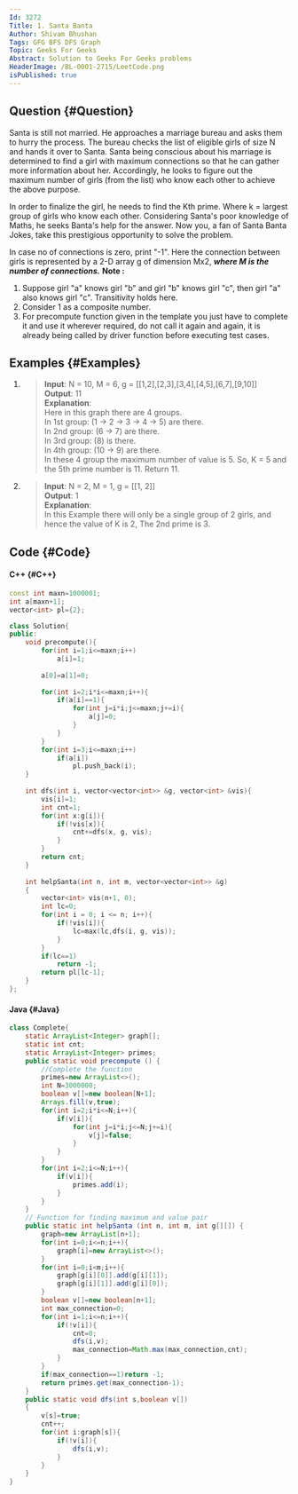 ```yaml
---
Id: 3272
Title: 1. Santa Banta
Author: Shivam Bhushan
Tags: GFG BFS DFS Graph
Topic: Geeks For Geeks
Abstract: Solution to Geeks For Geeks problems
HeaderImage: /BL-0001-2715/LeetCode.png
isPublished: true
---
```


## Question {#Question}

Santa is still not married. He approaches a marriage bureau and asks them to hurry the process. The bureau checks the list of eligible girls of size N and hands it over to Santa. Santa being conscious about his marriage is determined to find a girl with maximum connections so that he can gather more information about her. Accordingly, he looks to figure out the maximum number of girls (from the list) who know each other to achieve the above purpose.

In order to finalize the girl, he needs to find the Kth prime. Where k = largest group of girls who know each other. Considering Santa's poor knowledge of Maths, he seeks Banta's help for the answer. Now you, a fan of Santa Banta Jokes, take this prestigious opportunity to solve the problem.

In case no of connections is zero, print "-1". Here the connection between girls is represented by a 2-D array g of dimension Mx2, ***where M is the number of connections.***
**Note :**
1. Suppose girl "a" knows girl "b" and girl "b" knows girl "c", then girl "a" also knows girl "c". Transitivity holds here.
2. Consider 1 as a composite number.
3. For precompute function given in the template you just have to complete it and use it wherever required, do not call it again and again, it is already being called by driver function before executing test cases.

## Examples {#Examples}
1. >**Input**: N = 10, M = 6, g = [[1,2],[2,3],[3,4],[4,5],[6,7],[9,10]]\
**Output**: 11\
**Explanation**: \
Here in this graph there are 4 groups.\
In 1st group: (1 -> 2 -> 3 -> 4 -> 5) are there.\
In 2nd group: (6 -> 7) are there.\
In 3rd group: (8) is there.\
In 4th group: (10 -> 9) are there.\
In these 4 group the maximum number of 
value is 5. So, K = 5 and the 5th prime number 
is 11. Return 11.

2. >**Input**: N = 2, M = 1, g = [[1, 2]]\
**Output**: 1\
**Explanation**: \
In this Example there will only be a single group of 2 girls, and hence the value of K is 2, The 2nd prime is 3.

## Code {#Code}
#### C++ {#C++}
```c++
const int maxn=1000001;
int a[maxn+1];	
vector<int> pl={2};

class Solution{
public:
    void precompute(){
    	for(int i=1;i<=maxn;i++)
    	    a[i]=1;
    	
    	a[0]=a[1]=0;
    	
    	for(int i=2;i*i<=maxn;i++){
    		if(a[i]==1){
    			for(int j=i*i;j<=maxn;j+=i){
    				a[j]=0;
    			}
    		}
    	}
    	for(int i=3;i<=maxn;i++)
    	    if(a[i])
    	        pl.push_back(i);
    }
    
    int dfs(int i, vector<vector<int>> &g, vector<int> &vis){
    	vis[i]=1;
    	int cnt=1;
    	for(int x:g[i]){
    		if(!vis[x]){
    			cnt+=dfs(x, g, vis);
    		}
    	}
    	return cnt;
    }
    
    int helpSanta(int n, int m, vector<vector<int>> &g)
    {
        vector<int> vis(n+1, 0);
        int lc=0;
    	for(int i = 0; i <= n; i++){
    		if(!vis[i]){
    			lc=max(lc,dfs(i, g, vis));
    		}
    	}
    	if(lc==1)
    	    return -1;
    	return pl[lc-1];
    }
};
```

#### Java {#Java}

```java
class Complete{
    static ArrayList<Integer> graph[];
    static int cnt;
    static ArrayList<Integer> primes;
    public static void precompute () {
        //Complete the function
        primes=new ArrayList<>();
        int N=3000000;
        boolean v[]=new boolean[N+1];
        Arrays.fill(v,true);
        for(int i=2;i*i<=N;i++){
            if(v[i]){
                for(int j=i*i;j<=N;j+=i){
                    v[j]=false;
                }
            }
        }
        for(int i=2;i<=N;i++){
            if(v[i]){
                primes.add(i);
            }
        }
    }
    // Function for finding maximum and value pair
    public static int helpSanta (int n, int m, int g[][]) {
        graph=new ArrayList[n+1];
        for(int i=0;i<=n;i++){
            graph[i]=new ArrayList<>();
        }
        for(int i=0;i<m;i++){
            graph[g[i][0]].add(g[i][1]);
            graph[g[i][1]].add(g[i][0]);
        }
        boolean v[]=new boolean[n+1];
        int max_connection=0;
        for(int i=1;i<=n;i++){
            if(!v[i]){
                cnt=0;
                dfs(i,v);
                max_connection=Math.max(max_connection,cnt);
            }
        }
        if(max_connection==1)return -1;
        return primes.get(max_connection-1);
    }
    public static void dfs(int s,boolean v[])
    {
        v[s]=true;
        cnt++;
        for(int i:graph[s]){
            if(!v[i]){
                dfs(i,v);  
            }
        }
    }
}
```
